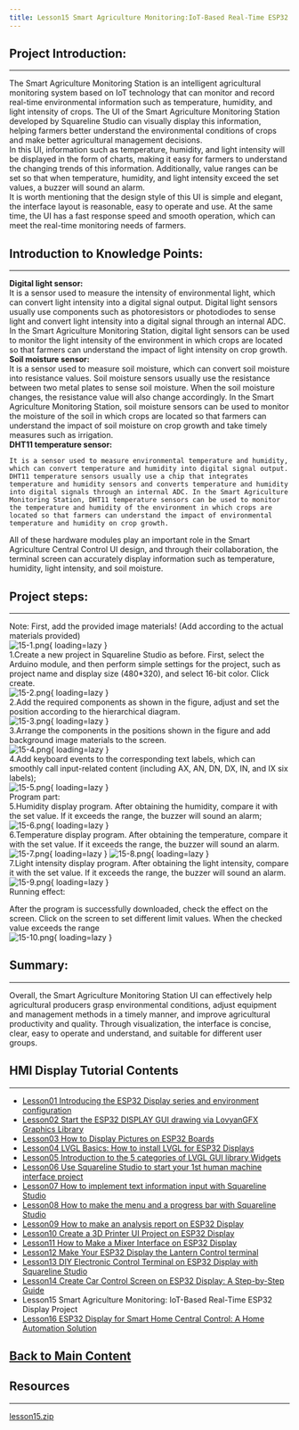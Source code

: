 ```yaml
---
title: Lesson15 Smart Agriculture Monitoring:IoT-Based Real-Time ESP32 Display Project
---
```


## **Project Introduction:**
-----

The Smart Agriculture Monitoring Station is an intelligent agricultural monitoring system based on IoT technology that can monitor and record real-time environmental information such as temperature, humidity, and light intensity of crops. The UI of the Smart Agriculture Monitoring Station developed by Squareline Studio can visually display this information, helping farmers better understand the environmental conditions of crops and make better agricultural management decisions.   
In this UI, information such as temperature, humidity, and light intensity will be displayed in the form of charts, making it easy for farmers to understand the changing trends of this information. Additionally, value ranges can be set so that when temperature, humidity, and light intensity exceed the set values, a buzzer will sound an alarm.   
It is worth mentioning that the design style of this UI is simple and elegant, the interface layout is reasonable, easy to operate and use. At the same time, the UI has a fast response speed and smooth operation, which can meet the real-time monitoring needs of farmers.

## **Introduction to Knowledge Points:**
------

**Digital light sensor:**    
It is a sensor used to measure the intensity of environmental light, which can convert light intensity into a digital signal output. Digital light sensors usually use components such as photoresistors or photodiodes to sense light and convert light intensity into a digital signal through an internal ADC. In the Smart Agriculture Monitoring Station, digital light sensors can be used to monitor the light intensity of the environment in which crops are located so that farmers can understand the impact of light intensity on crop growth.   
**Soil moisture sensor:**   
It is a sensor used to measure soil moisture, which can convert soil moisture into resistance values. Soil moisture sensors usually use the resistance between two metal plates to sense soil moisture. When the soil moisture changes, the resistance value will also change accordingly. In the Smart Agriculture Monitoring Station, soil moisture sensors can be used to monitor the moisture of the soil in which crops are located so that farmers can understand the impact of soil moisture on crop growth and take timely measures such as irrigation.   
**DHT11 temperature sensor:**

```
It is a sensor used to measure environmental temperature and humidity, which can convert temperature and humidity into digital signal output. DHT11 temperature sensors usually use a chip that integrates temperature and humidity sensors and converts temperature and humidity into digital signals through an internal ADC. In the Smart Agriculture Monitoring Station, DHT11 temperature sensors can be used to monitor the temperature and humidity of the environment in which crops are located so that farmers can understand the impact of environmental temperature and humidity on crop growth.
```

All of these hardware modules play an important role in the Smart Agriculture Central Control UI design, and through their collaboration, the terminal screen can accurately display information such as temperature, humidity, light intensity, and soil moisture.

## **Project steps:**
------

Note: First, add the provided image materials! (Add according to the actual materials provided)   
![15-1.png](https://wiki.elecrow.com/images/3/34/15-1.png){ loading=lazy }   
1.Create a new project in Squareline Studio as before. First, select the Arduino module, and then perform simple settings for the project, such as project name and display size (480*320), and select 16-bit color. Click create.   
![15-2.png](https://wiki.elecrow.com/images/c/cf/15-2.png){ loading=lazy }    
2.Add the required components as shown in the figure, adjust and set the position according to the hierarchical diagram.   
![15-3.png](https://wiki.elecrow.com/images/5/5a/15-3.png){ loading=lazy }   
3.Arrange the components in the positions shown in the figure and add background image materials to the screen.   
![15-4.png](https://wiki.elecrow.com/images/9/94/15-4.png){ loading=lazy }   
4.Add keyboard events to the corresponding text labels, which can smoothly call input-related content (including AX, AN, DN, DX, IN, and IX six labels);   
![15-5.png](https://wiki.elecrow.com/images/5/50/15-5.png){ loading=lazy }   
Program part:   
5.Humidity display program. After obtaining the humidity, compare it with the set value. If it exceeds the range, the buzzer will sound an alarm;   
![15-6.png](https://wiki.elecrow.com/images/a/a8/15-6.png){ loading=lazy }   
6.Temperature display program. After obtaining the temperature, compare it with the set value. If it exceeds the range, the buzzer will sound an alarm.   
![15-7.png](https://wiki.elecrow.com/images/7/7a/15-7.png){ loading=lazy }
![15-8.png](https://wiki.elecrow.com/images/0/0c/15-8.png){ loading=lazy }    
7.Light intensity display program. After obtaining the light intensity, compare it with the set value. If it exceeds the range, the buzzer will sound an alarm.    
![15-9.png](https://wiki.elecrow.com/images/2/2f/15-9.png){ loading=lazy }   
Running effect:   

After the program is successfully downloaded, check the effect on the screen. Click on the screen to set different limit values. When the checked value exceeds the range   
![15-10.png](https://wiki.elecrow.com/images/7/75/15-10.png){ loading=lazy }

## **Summary:**
-----

Overall, the Smart Agriculture Monitoring Station UI can effectively help agricultural producers grasp environmental conditions, adjust equipment and management methods in a timely manner, and improve agricultural productivity and quality. Through visualization, the interface is concise, clear, easy to operate and understand, and suitable for different user groups.

## **HMI Display Tutorial Contents**
-----

- [Lesson01 Introducing the ESP32 Display series and environment configuration](./lesson01-introducing-the-esp32-display-series-and-environment-configuration.md)
- [Lesson02 Start the ESP32 DISPLAY GUI drawing via LovyanGFX Graphics Library](./lesson02-start-the-esp32-display-gui-drawing-via-lovyangfx-graphics-library.md)
- [Lesson03 How to Display Pictures on ESP32 Boards](./lesson03-how-to-display-pictures-on-esp32-boards.md)
- [Lesson04 LVGL Basics: How to install LVGL for ESP32 Displays](./lesson04-lvgl-basics-how-to-install-lvgl-for-esp32-displays.md)
- [Lesson05 Introduction to the 5 categories of LVGL GUI library Widgets](./lesson05-introduction-to-the-5-categories-of-lvgl-gui-library-widgets.md)
- [Lesson06 Use Squareline Studio to start your 1st human machine interface project](./lesson06-use-squareline-studio-to-start-your-1st-human-machine-interface-project.md)
- [Lesson07 How to implement text information input with Squareline Studio](./lesson07-how-to-implement-text-information-input-with-squareline-studio.md)
- [Lesson08 How to make the menu and a progress bar with Squareline Studio](./lesson08-how-to-make-the-menu-and-a-progress-bar-with-squareline-studio.md)
- [Lesson09 How to make an analysis report on ESP32 Display](./lesson09-how-to-make-an-analysis-report-on-esp32-display.md)
- [Lesson10 Create a 3D Printer UI Project on ESP32 Display](./lesson10-create-a-3d-printer-ui-project-on-esp32-display.md)
- [Lesson11 How to Make a Mixer Interface on ESP32 Display](./lesson11-how-to-make-a-mixer-interface-on-esp32-display.md)
- [Lesson12 Make Your ESP32 Display the Lantern Control terminal](./lesson12-make-your-esp32-display-the-lantern-control-terminal.md)
- [Lesson13 DIY Electronic Control Terminal on ESP32 Display with Squareline Studio](./lesson13-diy-electronic-control-terminal-on-esp32-display-with-squareline-studio.md)
- [Lesson14 Create Car Control Screen on ESP32 Display: A Step-by-Step Guide](./lesson14-create-car-control-screen-on-esp32-display-a-step-by-step-guide.md)
- Lesson15 Smart Agriculture Monitoring: IoT-Based Real-Time ESP32 Display Project
- [Lesson16 ESP32 Display for Smart Home Central Control: A Home Automation Solution](./lesson16-esp32-display-for-smart-home-central-control-a-home-automation-solution.md)

## **[Back to Main Content](./Tutorials.md)** 

## Resources
----

[lesson15.zip](https://wiki.elecrow.com/images/9/90/ESP-Display-lesson15.zip)
